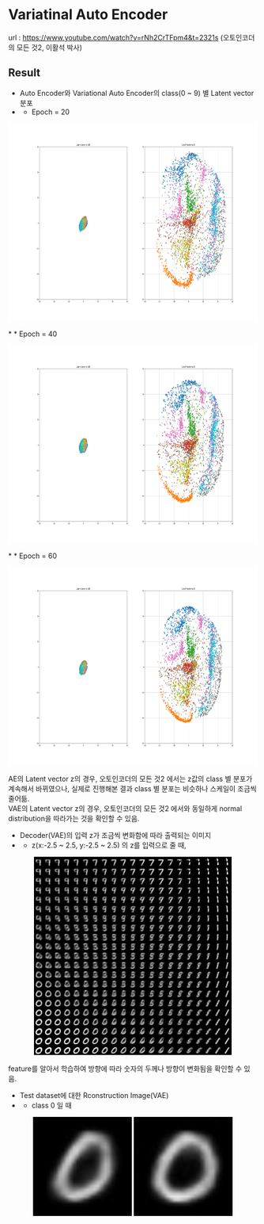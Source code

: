 # Variatinal Auto Encoder

url : https://www.youtube.com/watch?v=rNh2CrTFpm4&t=2321s (오토인코더의 모든 것2, 이활석 박사)

## Result

* Auto Encoder와 Variational Auto Encoder의 class(0 ~ 9) 별 Latent vector 분포
* * Epoch = 20
<p align="center">
  <img src="./result/figure_20epoch.png" width="800" height="400" />
</p>
* *  Epoch = 40
<p align="center">
  <img src="./result/figure_40epoch.png" width="800" height="400" />
</p>
* *  Epoch = 60
<p align="center">
  <img src="./result/figure_60epoch.png" width="800" height="400" />
</p>

AE의 Latent vector z의 경우, 오토인코더의 모든 것2 에서는 z값의 class 별 분포가 계속해서 바뀌였으나, 실제로 진행해본 결과 class 별 분포는 비슷하나 스케일이 조금씩 줄어듦.<br>
VAE의 Latent vector z의 경우, 오토인코더의 모든 것2 에서와 동일하게 normal distribution을 따라가는 것을 확인할 수 있음.<br>

* Decoder(VAE)의 입력 z가 조금씩 변화함에 따라 출력되는 이미지
* *  z(x:-2.5 ~ 2.5, y:-2.5 ~ 2.5) 의 z를 입력으로 줄 때,
<p align="center">
  <img src="./result/z_map.jpg" width="400" height="400" />
</p>
feature를 알아서 학습하여 방향에 따라 숫자의 두께나 방향이 변화됨을 확인할 수 있음.

* Test dataset에 대한 Rconstruction Image(VAE)
* * class 0 일 때
<p align="center">
  <img src="./result/reconst_imgs/class_0/img_0.jpg" width="200" height="200" />
  <img src="./result/reconst_imgs/class_0/img_1.jpg" width="200" height="200" />
</p>


